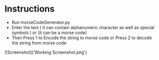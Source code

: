 # Instructions
- Run morseCodeGenerator.py 
- Enter the text ( it can contain alphanumeric character as well  as special symbols ) or (it can be a morse code)
- Then Press 1 to Encode the string to morse code or Press 2 to decode the string from morse code

![Screenshot]('Working Screenshot.png')